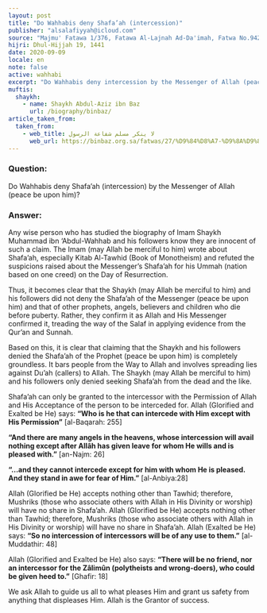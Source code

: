 ```yaml
---
layout: post
title: "Do Wahhabis deny Shafa’ah (intercession)"
publisher: "alsalafiyyah@icloud.com"
source: "Majmu' Fatawa 1/376, Fatawa Al-Lajnah Ad-Da'imah, Fatwa No.9420, Question 2"
hijri: Dhul-Hijjah 19, 1441
date: 2020-09-09
locale: en
note: false
active: wahhabi
excerpt: "Do Wahhabis deny intercession by the Messenger of Allah (peace and blessings be upon him)?"
muftis:
  shaykh: 
    - name: Shaykh Abdul-Aziz ibn Baz
      url: /biography/binbaz/
article_taken_from: 
  taken_from:
    - web_title: لا ينكر مسلم شفاعة الرسول
      web_url: https://binbaz.org.sa/fatwas/27/%D9%84%D8%A7-%D9%8A%D9%86%D9%83%D8%B1-%D9%85%D8%B3%D9%84%D9%85-%D8%B4%D9%81%D8%A7%D8%B9%D8%A9-%D8%A7%D9%84%D8%B1%D8%B3%D9%88%D9%84      
---
```


### Question: 
Do Wahhabis deny Shafa’ah (intercession) by the Messenger of Allah (peace be upon him)?

### Answer: 
Any wise person who has studied the biography of Imam Shaykh Muhammad ibn ‘Abdul-Wahhab and his followers know they are innocent of such a claim. The Imam (may Allah be merciful to him) wrote about Shafa’ah, especially Kitab Al-Tawhid (Book of Monotheism) and refuted the suspicions raised about the Messenger’s Shafa’ah for his Ummah (nation based on one creed) on the Day of Resurrection.

Thus, it becomes clear that the Shaykh (may Allah be merciful to him) and his followers did not deny the Shafa’ah of the Messenger (peace be upon him) and that of other prophets, angels, believers and children who die before puberty. Rather, they confirm it as Allah and His Messenger confirmed it, treading the way of the Salaf in applying evidence from the Qur’an and Sunnah.

Based on this, it is clear that claiming that the Shaykh and his followers denied the Shafa’ah of the Prophet (peace be upon him) is completely groundless. It bars people from the Way to Allah and involves spreading lies against Du’ah (callers) to Allah. The Shaykh (may Allah be merciful to him) and his followers only denied seeking Shafa’ah from the dead and the like. 

Shafa’ah can only be granted to the intercessor with the Permission of Allah and His Acceptance of the person to be interceded for. Allah (Glorified and Exalted be He) says: **“Who is he that can intercede with Him except with His Permission”** [al-Baqarah: 255]

**“And there are many angels in the heavens, whose intercession will avail nothing except after Allâh has given leave for whom He wills and is pleased with.”** [an-Najm: 26]

**“…and they cannot intercede except for him with whom He is pleased. And they stand in awe for fear of Him.”** [al-Anbiya:28]

Allah (Glorified be He) accepts nothing other than Tawhid; therefore, Mushriks (those who associate others with Allah in His Divinity or worship) will have no share in Shafa’ah. Allah (Glorified be He) accepts nothing other than Tawhid; therefore, Mushriks (those who associate others with Allah in His Divinity or worship) will have no share in Shafa’ah. Allah (Exalted be He) says: **“So no intercession of intercessors will be of any use to them.”** [al-Muddathir: 48]

Allah (Glorified and Exalted be He) also says: **“There will be no friend, nor an intercessor for the Zâlimûn (polytheists and wrong-doers), who could be given heed to.”** [Ghafir: 18]

We ask Allah to guide us all to what pleases Him and grant us safety from anything that displeases Him. Allah is the Grantor of success.

